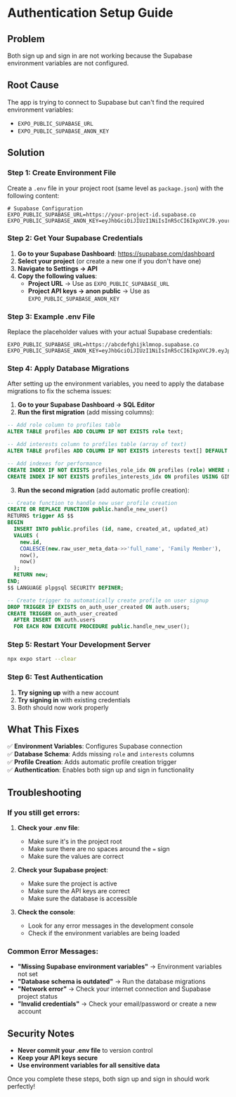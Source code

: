 # Authentication Setup Guide

## Problem
Both sign up and sign in are not working because the Supabase environment variables are not configured.

## Root Cause
The app is trying to connect to Supabase but can't find the required environment variables:
- `EXPO_PUBLIC_SUPABASE_URL`
- `EXPO_PUBLIC_SUPABASE_ANON_KEY`

## Solution

### Step 1: Create Environment File
Create a `.env` file in your project root (same level as `package.json`) with the following content:

```env
# Supabase Configuration
EXPO_PUBLIC_SUPABASE_URL=https://your-project-id.supabase.co
EXPO_PUBLIC_SUPABASE_ANON_KEY=eyJhbGciOiJIUzI1NiIsInR5cCI6IkpXVCJ9.your_anon_key_here
```

### Step 2: Get Your Supabase Credentials

1. **Go to your Supabase Dashboard**: https://supabase.com/dashboard
2. **Select your project** (or create a new one if you don't have one)
3. **Navigate to Settings → API**
4. **Copy the following values**:
   - **Project URL** → Use as `EXPO_PUBLIC_SUPABASE_URL`
   - **Project API keys → anon public** → Use as `EXPO_PUBLIC_SUPABASE_ANON_KEY`

### Step 3: Example .env File
Replace the placeholder values with your actual Supabase credentials:

```env
EXPO_PUBLIC_SUPABASE_URL=https://abcdefghijklmnop.supabase.co
EXPO_PUBLIC_SUPABASE_ANON_KEY=eyJhbGciOiJIUzI1NiIsInR5cCI6IkpXVCJ9.eyJpc3MiOiJzdXBhYmFzZSIsInJlZiI6ImFiY2RlZmdoaWprbG1ub3AiLCJyb2xlIjoiYW5vbiIsImlhdCI6MTY5ODc2MjQwMCwiZXhwIjoyMDE0MzM4NDAwfQ.example_key_here
```

### Step 4: Apply Database Migrations
After setting up the environment variables, you need to apply the database migrations to fix the schema issues:

1. **Go to your Supabase Dashboard → SQL Editor**
2. **Run the first migration** (add missing columns):
```sql
-- Add role column to profiles table
ALTER TABLE profiles ADD COLUMN IF NOT EXISTS role text;

-- Add interests column to profiles table (array of text)
ALTER TABLE profiles ADD COLUMN IF NOT EXISTS interests text[] DEFAULT '{}';

-- Add indexes for performance
CREATE INDEX IF NOT EXISTS profiles_role_idx ON profiles (role) WHERE role IS NOT NULL;
CREATE INDEX IF NOT EXISTS profiles_interests_idx ON profiles USING GIN (interests) WHERE interests IS NOT NULL AND array_length(interests, 1) > 0;
```

3. **Run the second migration** (add automatic profile creation):
```sql
-- Create function to handle new user profile creation
CREATE OR REPLACE FUNCTION public.handle_new_user()
RETURNS trigger AS $$
BEGIN
  INSERT INTO public.profiles (id, name, created_at, updated_at)
  VALUES (
    new.id,
    COALESCE(new.raw_user_meta_data->>'full_name', 'Family Member'),
    now(),
    now()
  );
  RETURN new;
END;
$$ LANGUAGE plpgsql SECURITY DEFINER;

-- Create trigger to automatically create profile on user signup
DROP TRIGGER IF EXISTS on_auth_user_created ON auth.users;
CREATE TRIGGER on_auth_user_created
  AFTER INSERT ON auth.users
  FOR EACH ROW EXECUTE PROCEDURE public.handle_new_user();
```

### Step 5: Restart Your Development Server
```bash
npx expo start --clear
```

### Step 6: Test Authentication
1. **Try signing up** with a new account
2. **Try signing in** with existing credentials
3. Both should now work properly

## What This Fixes
✅ **Environment Variables**: Configures Supabase connection  
✅ **Database Schema**: Adds missing `role` and `interests` columns  
✅ **Profile Creation**: Adds automatic profile creation trigger  
✅ **Authentication**: Enables both sign up and sign in functionality  

## Troubleshooting

### If you still get errors:

1. **Check your .env file**:
   - Make sure it's in the project root
   - Make sure there are no spaces around the `=` sign
   - Make sure the values are correct

2. **Check your Supabase project**:
   - Make sure the project is active
   - Make sure the API keys are correct
   - Make sure the database is accessible

3. **Check the console**:
   - Look for any error messages in the development console
   - Check if the environment variables are being loaded

### Common Error Messages:
- **"Missing Supabase environment variables"** → Environment variables not set
- **"Database schema is outdated"** → Run the database migrations
- **"Network error"** → Check your internet connection and Supabase project status
- **"Invalid credentials"** → Check your email/password or create a new account

## Security Notes
- **Never commit your .env file** to version control
- **Keep your API keys secure**
- **Use environment variables for all sensitive data**

Once you complete these steps, both sign up and sign in should work perfectly!
